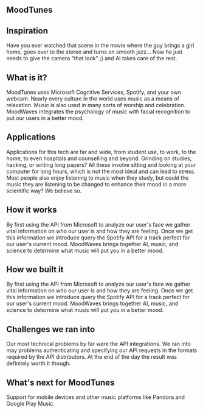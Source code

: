 ## MoodTunes 

## Inspiration
Have you ever watched that scene in the movie where the guy brings a girl home, goes over to the stereo and turns on smooth jazz… Now he just needs to give the camera "that look" ;) and AI takes care of the rest.

## What is it?
MoodTunes uses Microsoft Cognitive Services, Spotify, and your own webcam. Nearly every culture in the world uses music as a means of relaxation. Music is also used in many sorts of worship and celebration. MoodWaves integrates the psychology of music with facial recognition to put our users in a better mood.

## Applications
Applications for this tech are far and wide, from student use, to work, to the home, to even hospitals and counselling and beyond. Grinding on studies, hacking, or writing long papers? All these involve sitting and looking at your computer for long hours, which is not the most ideal and can lead to stress. Most people also enjoy listening to music when they study, but could the music they are listening to be changed to enhance their mood in a more scientific way? We believe so.

## How it works
By first using the API from Microsoft to analyze our user's face we gather vital information on who our user is and how they are feeling. Once we get this information we introduce query the Spotify API for a track perfect for our user's current mood. MoodWaves brings together AI, music, and science to determine what music will put you in a better mood.

## How we built it
By first using the API from Microsoft to analyze our user's face we gather vital information on who our user is and how they are feeling. Once we get this information we introduce query the Spotify API for a track perfect for our user's current mood. MoodWaves brings together AI, music, and science to determine what music will put you in a better mood.

## Challenges we ran into
Our most technical problems by far were the API integrations. We ran into may problems authenticating and specifying our API requests in the formats required by the API distributors. At the end of the day the result was definitely worth it though.

## What's next for MoodTunes
Support for mobile devices and other music platforms like Pandora and Google Play Music.
